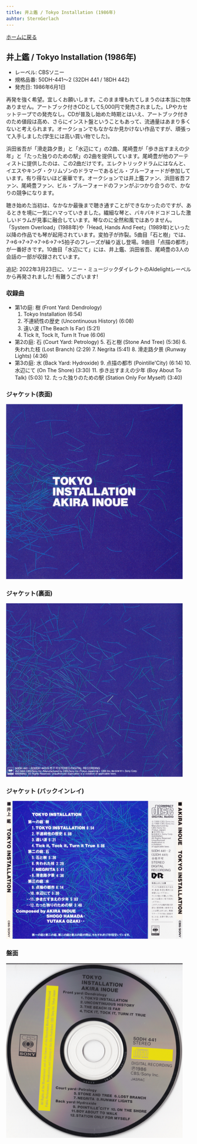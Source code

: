 ```yaml
---
title: 井上鑑 / Tokyo Installation (1986年)
auhtor: SternGerlach
---
```


<!--
 pandoc -s --filter pandoc-crossref -M "crossrefYaml=./crossref_config.yaml" -f markdown -t html5 --mathjax --css ./style.css ./akira-inoue-1986-tokyo-installation.md > ./akira-inoue-1986-tokyo-installation.html
-->

[ホームに戻る](./index.html)

## 井上鑑 / Tokyo Installation (1986年)

- レーベル: CBSソニー
- 規格品番: 50DH-441〜2 (32DH 441 / 18DH 442)
- 発売日: 1986年6月1日

再発を強く希望。宜しくお願いします。このまま埋もれてしまうのは本当に勿体ありません。アートブック付きCDとして5,000円で発売されました。LPやカセットテープでの発売なし。CDが普及し始めた時期とはいえ、アートブック付きのため値段は高め、さらにインスト盤ということもあって、流通量はあまり多くないと考えられます。オークションでもなかなか見かけない作品ですが、頑張って入手しました(学生には高い買い物でした)。

浜田省吾が「滑走路夕景」と「水辺にて」の2曲、尾崎豊が「歩き出すまえの少年」と「たった独りのための駅」の2曲を提供しています。尾崎豊が他のアーティストに提供したのは、この2曲だけです。エレクトリックドラムにはなんと、イエスやキング・クリムゾンのドラマーであるビル・ブルーフォードが参加しています。有り得ないほど豪華です。オークションでは井上鑑ファン、浜田省吾ファン、尾崎豊ファン、ビル・ブルーフォードのファンがぶつかり合うので、かなりの競争になります。

聴き始めた当初は、なかなか最後まで聴き通すことができなかったのですが、あるときを境に一気にハマっていきました。繊細な琴と、バキバキドコドコした激しいドラムが見事に融合しています。琴なのに全然和風ではありません。「System Overload」(1988年)や「Head, Hands And Feet」(1989年)といった以降の作品でも琴が起用されています。変拍子が炸裂。5曲目「石と樹」では、7→6→7→7→7→6→7→5拍子のフレーズが繰り返し登場。9曲目「点描の都市」が一番好きです。10曲目「水辺にて」には、井上鑑、浜田省吾、尾崎豊の3人の会話の一部が収録されています。

追記: 2022年3月23日に、ソニー・ミュージックダイレクトのAldelightレーベルから再発されました! 有難うございます!

### 収録曲

- 第1の庭: 樹 (Front Yard: Dendrology)
  1. Tokyo Installation (6:54)
  2. 不連続性の歴史 (Uncontinuous History) (6:08)
  3. 遠い波 (The Beach Is Far) (5:21)
  4. Tick It, Tock It, Turn It True (6:06)
- 第2の庭: 石 (Court Yard: Petrology)
  5. 石と樹 (Stone And Tree) (5:36)
  6. 失われた枝 (Lost Branch) (2:29)
  7. Negrita (5:41)
  8. 滑走路夕景 (Runway Lights) (4:36)
- 第3の庭: 水 (Back Yard: Hydroxide)
  9. 点描の都市 (Pointille'City) (6:14)
  10. 水辺にて (On The Shore) (3:30)
  11. 歩き出すまえの少年 (Boy About To Talk) (5:03)
  12. たった独りのための駅 (Station Only For Myself) (3:40)

### ジャケット(表面)
[<img src="images/Akira-Inoue-1986-Tokyo-Installation-0.jpg" width="480" />](images/Akira-Inoue-1986-Tokyo-Installation-0.jpg)

### ジャケット(裏面)
[<img src="images/Akira-Inoue-1986-Tokyo-Installation-1.jpg" width="480" />](images/Akira-Inoue-1986-Tokyo-Installation-1.jpg)

### ジャケット (バックインレイ)
[<img src="images/Akira-Inoue-1986-Tokyo-Installation-2.jpg" width="480" />](images/Akira-Inoue-1986-Tokyo-Installation-2.jpg)

### 盤面
[<img src="images/Akira-Inoue-1986-Tokyo-Installation-3.jpg" width="480" />](images/Akira-Inoue-1986-Tokyo-Installation-3.jpg)
